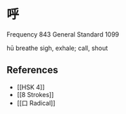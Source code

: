 # 呼
Frequency 843
General Standard 1099

hū
breathe sigh, exhale; call, shout

## References
- [[HSK 4]]
- [[8 Strokes]]
- [[口 Radical]]